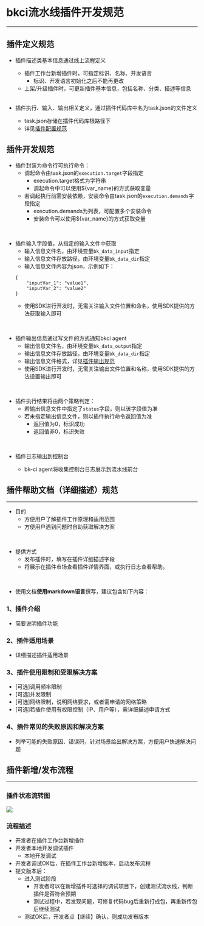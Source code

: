 # bkci流水线插件开发规范

---

## 插件定义规范

- 插件描述类基本信息通过线上流程定义
    - 插件工作台新增插件时，可指定标识、名称、开发语言
        - 标识、开发语言初始化之后不能再更改
    - 上架/升级插件时，可更新插件基本信息，包括名称、分类、描述等信息
    <br/>

- 插件执行、输入、输出相关定义，通过插件代码库中名为task.json的文件定义
    - task.json存储在插件代码库根路径下
    - 详见[插件配置规范](plugin_config.md)

## 插件开发规范

- 插件封装为命令行可执行命令：
    - 调起命令由task.json的`execution.target`字段指定
        - execution.target格式为字符串
        - 调起命令中可以使用${var_name}的方式获取变量
    - 若调起执行前需安装依赖，安装命令由task.json的`execution.demands`字段指定
        - execution.demands为列表，可配置多个安装命令
        - 安装命令可以使用${var_name}的方式获取变量
<br/>

- 插件输入字段值，从指定的输入文件中获取
    - 输入信息文件名，由环境变量`bk_data_input`指定
    - 输入信息文件存放路径，由环境变量`bk_data_dir`指定
    - 输入信息文件内容为json，示例如下：
    ```
    {
        "inputVar_1": "value1",
        "inputVar_2": "value2"
    }
    ```
    - 使用SDK进行开发时，无需关注输入文件位置和命名，使用SDK提供的方法获取输入即可
<br/>

- 插件输出信息通过写文件的方式通知bkci agent
    - 输出信息文件名，由环境变量`bk_data_output`指定
    - 输出信息文件存放路径，由环境变量`bk_data_dir`指定
    - 输出信息文件格式，详见[插件输出规范](plugin_output.md)
    - 使用SDK进行开发时，无需关注输出文件位置和名称，使用SDK提供的方法设置输出即可
<br/>

- 插件执行结果将由两个策略判定：
    - 若输出信息文件中指定了`status`字段，则以该字段值为准
    - 若未指定输出信息文件，则以插件执行命令返回值为准
        - 返回值为0，标识成功
        - 返回值非0，标识失败
<br/>

- 插件日志输出到控制台

    - bk-ci agent将收集控制台日志展示到流水线前台


## 插件帮助文档（详细描述）规范

---

- 目的
    - 方便用户了解插件工作原理和适用范围
    - 方便用户遇到问题时自助获取解决方案
<br/>

- 提供方式
    - 发布插件时，填写在插件详细描述字段
    - 将展示在插件市场查看插件详情界面，或执行日志查看帮助。
<br/>

- 使用文档**使用markdown语言**撰写，建议包含如下内容：

### 1、插件介绍

- 简要说明插件功能

### 2、插件适用场景

- 详细描述插件适用场景

### 3、插件使用限制和受限解决方案

- [可选]调用频率限制
- [可选]并发限制
- [可选]网络限制，说明网络要求，或者需申请的网络策略
- [可选]若插件使用有权限控制（IP、用户等），需详细描述申请方式

### 4、插件常见的失败原因和解决方案

- 列举可能的失败原因、错误码，针对场景给出解决方案，方便用户快速解决问题

## 插件新增/发布流程

---

### 插件状态流转图
![](assets/status.png)

### 流程描述

- 开发者在插件工作台新增插件
- 开发者本地开发调试插件
    - 本地开发调试
- 开发者调试OK后，在插件工作台新增版本，启动发布流程
- 提交版本后：
    - 进入测试阶段
        - 开发者可以在新增插件时选择的调试项目下，创建测试流水线，判断插件是否符合预期
        - 测试过程中，若发现问题，可修复代码bug后重新打成包，再重新传包后继续测试
    - 测试OK后，开发者点【继续】确认，则成功发布版本
